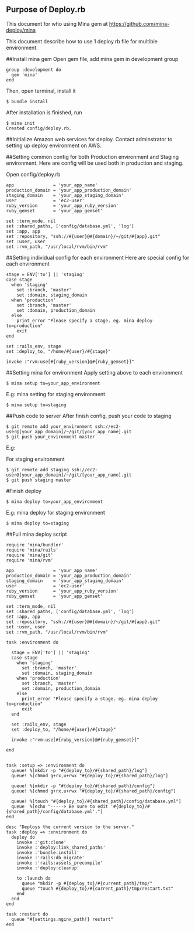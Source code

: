 ## Purpose of Deploy.rb
This document for who using Mina gem at https://github.com/mina-deploy/mina

This document describe how to use 1 deploy.rb file for multible environment.

##Install mina gem
Open gem file, add mina gem in development group

    group :development do
      gem 'mina'
    end
    
Then, open terminal, install it

    $ bundle install

After installation is finished, run

    $ mina init
    Created config/deploy.rb.

##Initialize Amazon web services for deploy.
Contact adminstrator to setting up deploy environment on AWS.

##Setting common config for both Production environment and Staging environment.
Here are config will be used both in production and staging.

Open config/deploy.rb

    app               = 'your_app_name'
    production_domain = 'your_app_production_domain'
    staging_domain    = 'your_app_staging_domain'
    user              = 'ec2-user'
    ruby_version      = 'your_app_ruby_version'
    ruby_gemset       = 'your_app_gemset'

    set :term_mode, nil
    set :shared_paths, ['config/database.yml', 'log']
    set :app, app
    set :repository, "ssh://#{user}@#{domain}/~/git/#{app}.git"
    set :user, user
    set :rvm_path, "/usr/local/rvm/bin/rvm"

##Setting individual config for each environment
Here are special config for each environment

    stage = ENV['to'] || 'staging'
    case stage
      when 'staging'
        set :branch, 'master'
        set :domain, staging_domain
      when 'production'
        set :branch, 'master'
        set :domain, production_domain
      else
        print_error "Please specify a stage. eg. mina deploy to=production"
        exit
    end

    set :rails_env, stage
    set :deploy_to, "/home/#{user}/#{stage}"

    invoke :"rvm:use[#{ruby_version}@#{ruby_gemset}]"

##Setting mina for environment
Apply setting above to each environment
    
    $ mina setup to=your_app_environment

E.g: mina setting for staging environment
    
    $ mina setup to=staging

##Push code to server
After finish config, push your code to staging

    $ git remote add your_environment ssh://ec2-user@[your_app_domain]/~/git/[your_app_name].git
    $ git push your_environment master

E.g:

For staging environment

    $ git remote add staging ssh://ec2-user@[your_app_domain]/~/git/[your_app_name].git
    $ git push staging master


#Finish deploy

    $ mina deploy to=your_app_environment

E.g: mina deploy for staging environment
    
    $ mina deploy to=staging

##Full mina deploy script

    require 'mina/bundler'
    require 'mina/rails'
    require 'mina/git'
    require 'mina/rvm'

    app               = 'your_app_name'
    production_domain = 'your_app_production_domain'
    staging_domain    = 'your_app_staging_domain'
    user              = 'ec2-user'
    ruby_version      = 'your_app_ruby_version'
    ruby_gemset       = 'your_app_gemset'

    set :term_mode, nil
    set :shared_paths, ['config/database.yml', 'log']
    set :app, app
    set :repository, "ssh://#{user}@#{domain}/~/git/#{app}.git"
    set :user, user
    set :rvm_path, "/usr/local/rvm/bin/rvm"

    task :environment do

      stage = ENV['to'] || 'staging'
      case stage
        when 'staging'
          set :branch, 'master'
          set :domain, staging_domain
        when 'production'
          set :branch, 'master'
          set :domain, production_domain
        else
          print_error "Please specify a stage. eg. mina deploy to=production"
          exit
      end

      set :rails_env, stage
      set :deploy_to, "/home/#{user}/#{stage}"

      invoke :"rvm:use[#{ruby_version}@#{ruby_gemset}]"

    end


    task :setup => :environment do
      queue! %[mkdir -p "#{deploy_to}/#{shared_path}/log"]
      queue! %[chmod g+rx,u+rwx "#{deploy_to}/#{shared_path}/log"]

      queue! %[mkdir -p "#{deploy_to}/#{shared_path}/config"]
      queue! %[chmod g+rx,u+rwx "#{deploy_to}/#{shared_path}/config"]

      queue! %[touch "#{deploy_to}/#{shared_path}/config/database.yml"]
      queue  %[echo "-----> Be sure to edit '#{deploy_to}/#{shared_path}/config/database.yml'."]
    end

    desc "Deploys the current version to the server."
    task :deploy => :environment do
      deploy do
        invoke :'git:clone'
        invoke :'deploy:link_shared_paths'
        invoke :'bundle:install'
        invoke :'rails:db_migrate'
        invoke :'rails:assets_precompile'
        invoke :'deploy:cleanup'

        to :launch do
          queue "mkdir -p #{deploy_to}/#{current_path}/tmp/"
          queue "touch #{deploy_to}/#{current_path}/tmp/restart.txt"
        end
      end
    end

    task :restart do
      queue "#{settings.nginx_path!} restart"
    end


